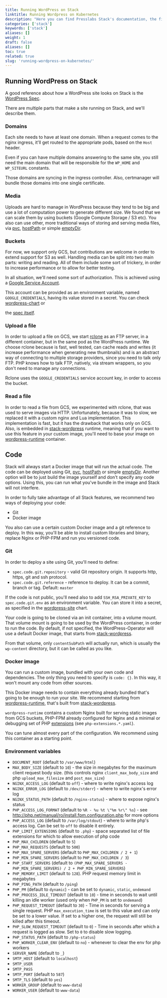 ```yaml
---
title: Running WordPress on Stack
linktitle: Running Wordpress on Kubernetes
description: "Here you can find Presslabs Stack's documentation, the first open-source serverless hosting platform that bridges two major technologies: WordPress and Kubernetes."
categories: ['stack']
keywords: ['stack']
aliases: []
weight: 1
draft: false
aliases: []
toc: true
related: true
slug: 'running-wordpress-on-kubernetes/'
---
```


## Running WordPress on Stack

A good reference about how a WordPress site looks on Stack is the [WordPress Spec](https://github.com/presslabs/wordpress-operator#deploying-a-wordpress-site).

There are multiple parts that make a site running on Stack, and we'll describe them.

### Domains

Each site needs to have at least one domain. When a request comes to the nginx ingress, it'll get routed to the appropriate pods, based on the `Host` header.

Even if you can have multiple domains answering to the same site, you still need the main domain that will be responsible for the `WP_HOME` and `WP_SITEURL` constants.

Those domains are syncing in the ingress controller. Also, certmanager will bundle those domains into one single certificate.

### Media

Uploads are hard to manage in WordPress because they tend to be big and use a lot of computation power to generate different size.
We found that we can scale them by using buckets (Google Compute Storage / S3 etc). You also can use other, more traditional ways of
storing and serving media files, via [pvc](https://kubernetes.io/docs/concepts/storage/persistent-volumes/), [hostPath](https://kubernetes.io/docs/concepts/storage/volumes/#hostpath) or
simple [emptyDir](https://kubernetes.io/docs/concepts/storage/volumes/#emptydir).

### Buckets

For now, we support only GCS, but contributions are welcome in order to extend support for S3 as well.
Handling media can be split into two main parts: writing and reading. All of them include some sort of trickery, in order to
increase performance or to allow for better testing.

In all situation, we'll need some sort of authorization. This is achieved using a [Google Service Account](https://cloud.google.com/iam/docs/service-accounts).

This account can be provided as an environment variable, named `GOOGLE_CREDENTIALS`, having its value stored in a secret.
You can check [wordpress-chart](https://github.com/presslabs/wordpress-chart/blob/master/charts/wordpress-site/templates/wordpress.yaml#L45) or

the [spec itself](https://github.com/presslabs/wordpress-operator/blob/master/README.md).

### Upload a file

In order to upload a file on GCS, we start [rclone](https://rclone.org/) as an FTP server, in a different container, but in the same pod as the WordPress runtime. We choose rclone because is fast, well tested, can cache reads and writes (it increase performance when generating new thumbnails) and is an abstract way of connecting to multiple storage providers, since you need to talk only FTP. PHP knows how to talk FTP, natively, via stream wrappers, so you don't need to manage any connections.

Rclone uses the `GOOGLE_CREDENTIALS` service account key, in order to access the bucket.

### Read a file

In order to read a file from GCS, we experimented with rclone, that was used to serve images via HTTP. Unfortunately, because it was to slow, we replaced it with a custom nginx and Lua implementation. This implementation is fast, but it has the drawback that works only on GCS. Also, is embedded in [stack-wordpress](https://github.com/presslabs/stack-wordpress) runtime, meaning that if you want to use this feature in your custom image, you'll need to base your image on [wordpress-runtime](https://quay.io/repository/presslabs/wordpress-runtime) container.

## Code

Stack will always start a Docker image that will run the actual code. The code can be deployed using Git, [pvc](https://kubernetes.io/docs/concepts/storage/persistent-volumes/), [hostPath](https://kubernetes.io/docs/concepts/storage/volumes/#hostpath) or
simple [emptyDir](https://kubernetes.io/docs/concepts/storage/volumes/#emptydir). Another option will be to just build the image yourself and don't specify any code options. Using this, you can run what you've bundle in the image and Stack will not interfere.

In order to fully take advantage of all Stack features, we recommend two ways of deploying your code:

- Git
- Docker image

You also can use a certain custom Docker image and a git reference to deploy. In this way, you'll be able to install custom libraries and binary, replace Nginx or PHP-FPM and run you versioned code.

### Git

In order to deploy a site using Git, you'll need to define:

- `spec.code.git.repository` - valid Git repository origin. It supports http, https, git and ssh protocol.
- `spec.code.git.reference` - reference to deploy. It can be a commit, branch or tag. Default: `master`

If the code is not public, you'll need also to add `SSH_RSA_PRIVATE_KEY` to `spec.code.git.env` as an environment variable. You can store it into a secret, as specified in the [wordpress-site](https://github.com/presslabs/stack/blob/master/charts/wordpress-site/templates/wordpress.yaml#L26) chart.

Your code is going to be cloned via an init container, into a volume mount. That volume mount is going to be used by the WordPress container, in order to run the code. By default, if not specified, the WordPress-Operator will use a default Docker image, that starts from [stack-wordpress](https://github.com/presslabs/stack-wordpress/blob/5.2-branch/Dockerfile).

From that volume, only `contentSubPath` will actually run, which is usually the `wp-content` directory, but it can be called as you like.

### Docker image

You can run a custom image, bundled with your own code and dependencies. The only thing you need to specify is `code: {}`. In this way, it won't mount any code from other sources.

This Docker image needs to contain everything already bundled that's going to be enough to run your site. We recommend starting from [wordpress-runtime](quay.io/presslabs/wordpress-runtime:5.2-7.3.4-r151), that's built from [stack-wordpress](https://github.com/presslabs/stack-wordpress).

`wordpress-runtime` contains a custom Nginx built for serving static images from GCS buckets, PHP-FPM already configured for Nginx and a minimal or debugging set of PHP [extensions](https://github.com/presslabs/stack-wordpress/tree/5.2-branch/hack/docker/build-scripts) (see `php-extensions.*.yaml`).

You can tune almost every part of the configuration. We recommend using this container as a starting point.

### Environment variables

- `DOCUMENT_ROOT` (default to `/var/www/html`)
- `MAX_BODY_SIZE` (default to `10`) - the size in megabytes for the maximum
  client request body size.  (this controls nginx `client_max_body_size` and
  php
  `upload_max_filesize` and `post_max_size`)
- `NGINX_ACCESS_LOG` (default to `off`) - where to write nginx's access log
- `NGINX_ERROR_LOG` (default to `/dev/stderr`) - where to write nginx's error
  log
- `NGINX_STATUS_PATH` (default to `/nginx-status`) - where to expose nginx's
  status
- `PHP_ACCESS_LOG_FORMAT` (default to `%R - %u %t \"%m %r\" %s`) - see
  http://php.net/manual/ro/install.fpm.configuration.php for more options
- `PHP_ACCESS_LOG` (default to `/var/log/stdout`) - where to write php's
  access log. Can be set to `off` to disable it entirely.
- `PHP_LIMIT_EXTENSIONS` (default to `.php`) - space separated list of file
  extensions for which to allow execution of php code
- `PHP_MAX_CHILDREN` (default to `5`)
- `PHP_MAX_REQUESTS` (default to `500`)
- `PHP_MAX_SPARE_SERVERS` (default to `PHP_MAX_CHILDREN / 2 + 1`)
- `PHP_MIN_SPARE_SERVERS` (default to `PHP_MAX_CHILDREN / 3`)
- `PHP_START_SERVERS` (default to `(PHP_MAX_SPARE_SERVERS - PHP_MIN_SPARE_SERVERS) / 2 + PHP_MIN_SPARE_SERVERS`)
- `PHP_MEMORY_LIMIT` (default to `128`). PHP request memory limit in megabytes
- `PHP_PING_PATH` (default to `/ping`)
- `PHP_PM` (default to `dynamic`) - can be set to `dynamic`, `static`,
  `ondemand`
- `PHP_PROCESS_IDLE_TIMEOUT` (default to `10`) - time in seconds to wait until
  killing an idle worker (used only when `PHP_PM` is set to `ondemand`)
- `PHP_REQUEST_TIMEOUT` (default to `30`) - Time in seconds for serving a
  single request. PHP `max_execution_time` is set to this value and can only
  be set to a lower value. If set to a higher one, the request will still be
  killed after this timeout.
- `PHP_SLOW_REQUEST_TIMEOUT` (default to `0`) - Time in seconds after which a
  request is logged as slow. Set to `0` to disable slow logging.
- `PHP_STATUS_PATH` (default to `/php-status`)
- `PHP_WORKER_CLEAR_ENV` (default to `no`) - whenever to clear the env for php
  workers
- `SERVER_NAME` (default to `_`)
- `SMTP_HOST` (default to `localhost`)
- `SMTP_USER`
- `SMTP_PASS`
- `SMTP_PORT` (default to `587`)
- `SMTP_TLS` (default to `yes`)
- `WORKER_GROUP` (default to `www-data`)
- `WORKER_USER` (default to `www-data`)
